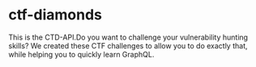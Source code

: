 # ctf-diamonds
This is the CTD-API.Do you want to challenge your vulnerability hunting skills? We created these CTF challenges to allow you to do exactly that, while helping you to quickly learn GraphQL.
